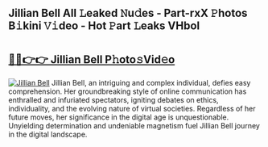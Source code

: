 ## Jillian Bell All 𝙻eaked 𝙽u𝚍es - Part-rxX 𝙿hotos B𝚒kini 𝚅𝚒deo - Hot 𝙿art 𝙻eaks VHboI

# <h2><a href="http://ld6276v.urlbe.top/?page=Jillian+Bell">🔗🔗👉👉 Jillian Bell P𝚑oto𝚜Vid𝚎o</a></h2>

[![Jillian Bell](https://i.imgur.com/eBuTRDB.gif)](http://ld6276v.urlbe.top/?page=Jillian+Bell)
Jillian Bell, an intriguing and complex individual, defies easy comprehension. Her groundbreaking style of online communication has enthralled and infuriated spectators, igniting debates on ethics, individuality, and the evolving nature of virtual societies. Regardless of her future moves, her significance in the digital age is unquestionable. Unyielding determination and undeniable magnetism fuel Jillian Bell journey in the digital landscape.
